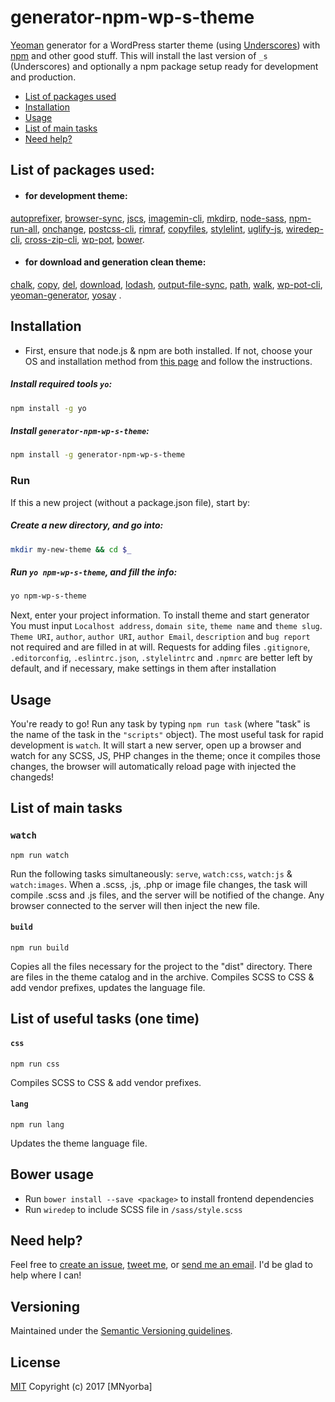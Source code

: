 # generator-npm-wp-s-theme

[Yeoman](http://yeoman.io/) generator for a WordPress starter theme (using [Underscores](https://github.com/Automattic/_s)) with [npm](https://www.npmjs.com/) and other good stuff. This will install the last version of `_s` (Underscores) and optionally a npm package setup ready for development and production.

* [List of packages used](#list-of-packages-used)
* [Installation](#installation)
* [Usage](#usage)
* [List of main tasks](#list-of-main-tasks)
* [Need help?](#need-help)

## List of packages used:
* #### for development theme:
[autoprefixer](https://github.com/postcss/autoprefixer), [browser-sync](https://github.com/Browsersync/browser-sync), [jscs](https://github.com/jscs-dev/node-jscs), [imagemin-cli](https://github.com/imagemin/imagemin-cli), [mkdirp](https://github.com/substack/node-mkdirp),  [node-sass](https://github.com/sass/node-sass), [npm-run-all](https://github.com/mysticatea/npm-run-all), [onchange](https://github.com/Qard/onchange), [postcss-cli](https://github.com/code42day/postcss-cli), [rimraf](https://github.com/isaacs/rimraf), [copyfiles](https://github.com/calvinmetcalf/copyfiles), [stylelint](https://github.com/stylelint/stylelint), [uglify-js](https://github.com/mishoo/UglifyJS2), [wiredep-cli](https://github.com/taptapship/wiredep-cli), [cross-zip-cli](https://github.com/jprichardson/cross-zip-cli), [wp-pot](https://github.com/rasmusbe/wp-pot), [bower](https://github.com/bower/bower).

* #### for download and generation clean theme:
[chalk](https://github.com/chalk/chalk), [copy](https://github.com/jonschlinkert/copy), [del](https://github.com/sindresorhus/del), [download](https://github.com/kevva/download), [lodash](https://github.com/lodash/lodash), [output-file-sync](https://github.com/shinnn/output-file-sync), [path](https://github.com/jinder/path), [walk](https://github.com/Daplie/node-walk), [wp-pot-cli](https://github.com/rasmusbe/wp-pot-cli), [yeoman-generator](https://github.com/yeoman/generator), [yosay](https://github.com/yeoman/yosay) .

## Installation

* First, ensure that node.js & npm are both installed. If not, choose your OS and installation method from [this page](https://nodejs.org/en/download/package-manager/) and follow the instructions.

##### Install required tools `yo`:

```bash
npm install -g yo
```

##### Install `generator-npm-wp-s-theme`:

```bash
npm install -g generator-npm-wp-s-theme
```

### Run

If this a new project (without a package.json file), start by:

##### Create a new directory, and go into:

```bash
mkdir my-new-theme && cd $_
```

##### Run `yo npm-wp-s-theme`, and fill the info:

```bash
yo npm-wp-s-theme
```

Next, enter your project information.
To install theme and start generator You must input `Localhost address`, `domain site`, `theme name` and `theme slug`. 
`Theme URI`, `author`, `author URI`, `author Email`, `description` and `bug report` not required and are filled in at will.
Requests for adding files `.gitignore`, `.editorconfig`, `.eslintrc.json`, `.stylelintrc` and `.npmrc` are better left by default, and if necessary, make settings in them after installation

## Usage

You're ready to go! Run any task by typing `npm run task` (where "task" is the name of the task in the `"scripts"` object). The most useful task for rapid development is `watch`. It will start a new server, open up a browser and watch for any SCSS, JS, PHP changes in the theme; once it compiles those changes, the browser will automatically  reload page with injected the changeds!

## List of main tasks
### `watch`
  `npm run watch`

  Run the following tasks simultaneously: `serve`, `watch:css`, `watch:js` & `watch:images`. When a .scss, .js, .php or image file changes, the task will compile .scss and .js files, and the server will be notified of the change. Any browser connected to the server will then inject the new file.
  
#### `build`
  `npm run build`
  
  Copies all the files necessary for the project to the "dist" directory. There are files in the theme catalog and in the archive.
  Compiles SCSS to CSS & add vendor prefixes, updates the language file.

## List of useful tasks (one time)
#### `css`
  `npm run css`
  
  Compiles SCSS to CSS & add vendor prefixes.
  
#### `lang`
  `npm run lang`
  
  Updates the theme language file.


## Bower usage
- Run `bower install --save <package>` to install frontend dependencies
- Run `wiredep` to include SCSS file in `/sass/style.scss`


## Need help?
Feel free to [create an issue](https://github.com/mnyorba/generator-npm-wp-s-theme/issues), [tweet me](http://twitter.com/m_nyorba), or [send me an email](mailto:mnyorba@gmail.com). I'd be glad to help where I can!

## Versioning

Maintained under the [Semantic Versioning guidelines](http://semver.org/).

## License

[MIT](http://opensource.org/licenses/MIT)
Copyright (c) 2017 [MNyorba]
